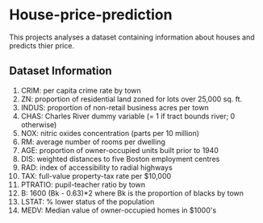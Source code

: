 # House-price-prediction
This projects analyses a dataset containing information about houses and predicts thier price.

## Dataset Information
1. CRIM: per capita crime rate by town
2. ZN: proportion of residential land zoned for lots over 25,000 sq. ft.
3. INDUS: proportion of non-retail business acres per town
4. CHAS: Charles River dummy variable (= 1 if tract bounds river; 0 otherwise)
5. NOX: nitric oxides concentration (parts per 10 million)
6. RM: average number of rooms per dwelling
7. AGE: proportion of owner-occupied units built prior to 1940
8. DIS: weighted distances to five Boston employment centres
9. RAD: index of accessibility to radial highways
10. TAX: full-value property-tax rate per $10,000
11. PTRATIO: pupil-teacher ratio by town
12. B: 1600 (Bk - 0.63)*2 where Bk is the proportion of blacks by town
13. LSTAT: % lower status of the population
14. MEDV: Median value of owner-occupied homes in $1000's
